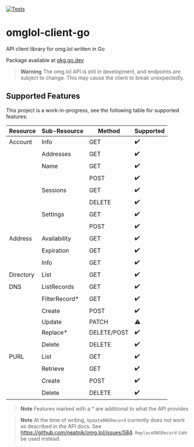 [![Tests](https://github.com/ejstreet/omglol-client-go/actions/workflows/test.yml/badge.svg?branch=main)](https://github.com/ejstreet/omglol-client-go/actions/workflows/test.yml)
# omglol-client-go
API client library for omg.lol written in Go

Package available at [pkg.go.dev](https://pkg.go.dev/github.com/ejstreet/omglol-client-go)

> **Warning**
> The omg.lol API is still in development, and endpoints are subject to change. This may cause the client to break unexpectedly.

## Supported Features
This project is a work-in-progress, see the following table for supported features:

| Resource | Sub-Resource | Method | Supported |
|-|-|-|-|
|Account|Info|GET|✔️|
||Addresses|GET|✔️|
||Name|GET|✔️|
|||POST|✔️|
||Sessions|GET|✔️|
|||DELETE|✔️|
||Settings|GET|✔️|
|||POST|✔️|
|Address|Availability|GET|✔️|
||Expiration|GET|✔️|
||Info|GET|✔️|
|Directory|List|GET|✔️|
|DNS|ListRecords|GET|✔️|
||FilterRecord*|GET|✔️|
||Create|POST|✔️|
||Update|PATCH|⚠️|
||Replace*|DELETE/POST|✔️|
||Delete|DELETE|✔️|
|PURL|List|GET|✔️|
||Retrieve|GET|✔️|
||Create|POST|✔️|
||Delete|DELETE|✔️|

>**Note** Features marked with a * are additional to what the API provides

>**Note** At the time of writing, `UpdateDNSRecord` currently does not work as described in the API docs. See https://github.com/neatnik/omg.lol/issues/584. `ReplaceDNSRecord` can be used instead.
